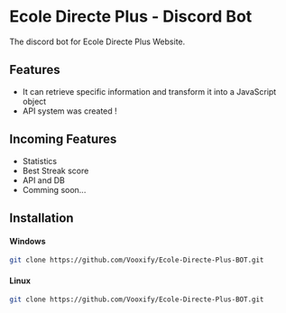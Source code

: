 # Ecole Directe Plus - Discord Bot

The discord bot for Ecole Directe Plus Website.

## Features

-   It can retrieve specific information and transform it into a JavaScript object
-   API system was created !

## Incoming Features

-   Statistics
-   Best Streak score
-   API and DB
-   Comming soon...

## Installation

#### Windows

```bash
git clone https://github.com/Vooxify/Ecole-Directe-Plus-BOT.git
```

#### Linux

```sh
git clone https://github.com/Vooxify/Ecole-Directe-Plus-BOT.git
```
